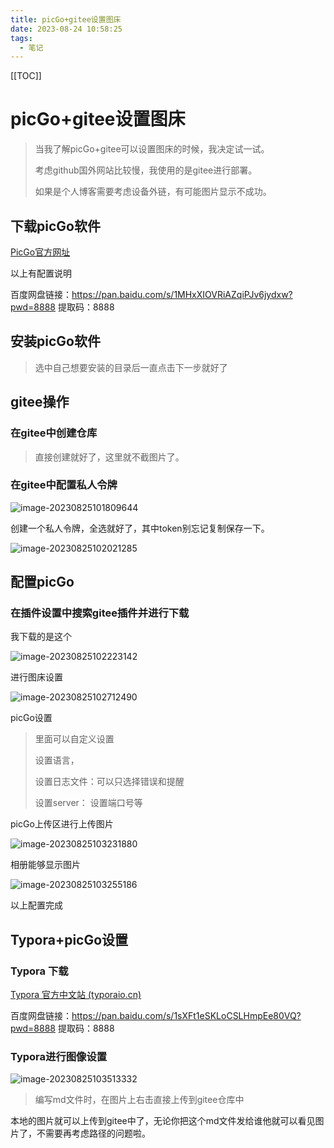 ```yaml
---
title: picGo+gitee设置图床
date: 2023-08-24 10:58:25
tags:
  - 笔记
---
```



[//]: # (@[TOC]&#40;picGo+gitee+typora设置图床&#41;)
[[TOC]]
#   picGo+gitee设置图床

> 当我了解picGo+gitee可以设置图床的时候，我决定试一试。
>
> 考虑github国外网站比较慢，我使用的是gitee进行部署。
>
> 如果是个人博客需要考虑设备外链，有可能图片显示不成功。



##  下载picGo软件

[PicGo官方网址](https://picgo.github.io/PicGo-Doc/zh/)

以上有配置说明

百度网盘链接：https://pan.baidu.com/s/1MHxXIOVRiAZqiPJv6jydxw?pwd=8888 
提取码：8888

##  安装picGo软件

> 选中自己想要安装的目录后一直点击下一步就好了

##  gitee操作

###  在gitee中创建仓库

> 直接创建就好了，这里就不截图片了。

###  在gitee中配置私人令牌

![image-20230825101809644](https://huang-ruifang.gitee.io/pic-go/public/csdn/image-20230825101809644.png)



创建一个私人令牌，全选就好了，其中token别忘记复制保存一下。

![image-20230825102021285](https://huang-ruifang.gitee.io/pic-go/public/csdn/image-20230825102021285.png)

##  配置picGo

###  在插件设置中搜索gitee插件并进行下载

我下载的是这个

![image-20230825102223142](https://huang-ruifang.gitee.io/pic-go/public/csdn/image-20230825102223142.png)

进行图床设置

![image-20230825102712490](https://huang-ruifang.gitee.io/pic-go/public/csdn/image-20230825102712490.png)

picGo设置

> 里面可以自定义设置
>
> 设置语言，
>
> 设置日志文件：可以只选择错误和提醒
>
> 设置server： 设置端口号等

picGo上传区进行上传图片

![image-20230825103231880](https://huang-ruifang.gitee.io/pic-go/public/csdn/image-20230825103231880.png)

相册能够显示图片

![image-20230825103255186](https://huang-ruifang.gitee.io/pic-go/public/csdn/image-20230825103255186.png)

以上配置完成

##  Typora+picGo设置

### Typora 下载

[Typora 官方中文站 (typoraio.cn)](https://typoraio.cn/)

百度网盘链接：https://pan.baidu.com/s/1sXFt1eSKLoCSLHmpEe80VQ?pwd=8888 
提取码：8888

###  Typora进行图像设置

![image-20230825103513332](https://huang-ruifang.gitee.io/pic-go/public/csdn/image-20230825103513332.png)

> 编写md文件时，在图片上右击直接上传到gitee仓库中

本地的图片就可以上传到gitee中了，无论你把这个md文件发给谁他就可以看见图片了，不需要再考虑路径的问题啦。
